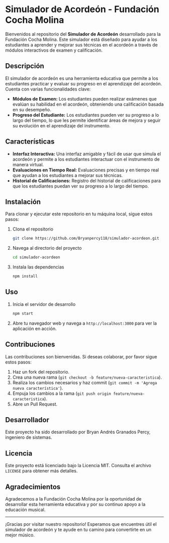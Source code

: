 # Simulador de Acordeón - Fundación Cocha Molina

Bienvenidos al repositorio del **Simulador de Acordeón** desarrollado para la Fundación Cocha Molina. Este simulador está diseñado para ayudar a los estudiantes a aprender y mejorar sus técnicas en el acordeón a través de módulos interactivos de examen y calificación.

## Descripción

El simulador de acordeón es una herramienta educativa que permite a los estudiantes practicar y evaluar su progreso en el aprendizaje del acordeón. Cuenta con varias funcionalidades clave:

- **Módulos de Examen:** Los estudiantes pueden realizar exámenes que evalúan su habilidad en el acordeón, obteniendo una calificación basada en su desempeño.
- **Progreso del Estudiante:** Los estudiantes pueden ver su progreso a lo largo del tiempo, lo que les permite identificar áreas de mejora y seguir su evolución en el aprendizaje del instrumento.

## Características

- **Interfaz Interactiva:** Una interfaz amigable y fácil de usar que simula el acordeón y permite a los estudiantes interactuar con el instrumento de manera virtual.
- **Evaluaciones en Tiempo Real:** Evaluaciones precisas y en tiempo real que ayudan a los estudiantes a mejorar sus técnicas.
- **Historial de Calificaciones:** Registro del historial de calificaciones para que los estudiantes puedan ver su progreso a lo largo del tiempo.

## Instalación

Para clonar y ejecutar este repositorio en tu máquina local, sigue estos pasos:

1. Clona el repositorio
    ```bash
    git clone https://github.com/Bryanpercy118/simulador-acordeon.git
    ```
2. Navega al directorio del proyecto
    ```bash
    cd simulador-acordeon
    ```
3. Instala las dependencias
    ```bash
    npm install
    ```

## Uso

1. Inicia el servidor de desarrollo
    ```bash
    npm start
    ```
2. Abre tu navegador web y navega a `http://localhost:3000` para ver la aplicación en acción.

## Contribuciones

Las contribuciones son bienvenidas. Si deseas colaborar, por favor sigue estos pasos:

1. Haz un fork del repositorio.
2. Crea una nueva rama (`git checkout -b feature/nueva-caracteristica`).
3. Realiza los cambios necesarios y haz commit (`git commit -m 'Agrega nueva característica'`).
4. Empuja los cambios a la rama (`git push origin feature/nueva-caracteristica`).
5. Abre un Pull Request.

## Desarrollador

Este proyecto ha sido desarrollado por Bryan Andrés Granados Percy, ingeniero de sistemas. 

## Licencia

Este proyecto está licenciado bajo la Licencia MIT. Consulta el archivo `LICENSE` para obtener más detalles.

## Agradecimientos

Agradecemos a la Fundación Cocha Molina por la oportunidad de desarrollar esta herramienta educativa y por su continuo apoyo a la educación musical.

---

¡Gracias por visitar nuestro repositorio! Esperamos que encuentres útil el simulador de acordeón y te ayude en tu camino para convertirte en un mejor músico.
